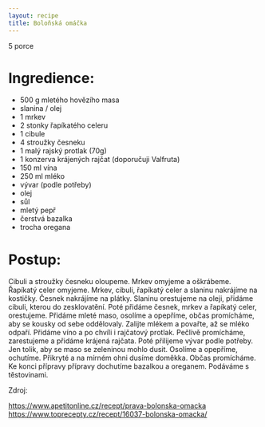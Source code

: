 ```yaml
---
layout: recipe
title: Boloňská omáčka
---
```

5 porce 


# Ingredience: 
- 500 g mletého hovězího masa
- slanina / olej 
- 1 mrkev
- 2 stonky řapíkatého celeru
- 1 cibule
- 4 stroužky česneku
- 1 malý rajský protlak (70g)
- 1 konzerva krájených rajčat (doporučuji Valfruta)
- 150 ml vína
- 250 ml mléko 
- vývar (podle potřeby)
- olej
- sůl
- mletý pepř
- čerstvá bazalka
- trocha oregana


# Postup: 
Cibuli a stroužky česneku oloupeme. Mrkev omyjeme a oškrábeme. Řapíkatý celer omyjeme.
Mrkev, cibuli, řapíkatý celer a slaninu nakrájíme na kostičky. Česnek nakrájíme na plátky.
Slaninu orestujeme na oleji, přidáme cibuli, kterou do zesklovatění. Poté přidáme česnek, mrkev a řapíkatý celer, orestujeme.
Přidáme mleté maso, osolíme a opepříme, občas promícháme, aby se kousky od sebe oddělovaly. Zalijte mlékem a povařte, až se mléko odpaří. 
Přidáme víno a po chvíli i rajčatový protlak. Pečlivě promícháme, zarestujeme a přidáme krájená rajčata.
Poté přilijeme vývar podle potřeby. Jen tolik, aby se maso se zeleninou mohlo dusit.
Osolíme a opepříme, ochutíme. Přikryté a na mírném ohni dusíme doměkka. Občas promícháme.
Ke konci přípravy přípravy dochutíme bazalkou a oreganem. Podáváme s těstovinami.


Zdroj:

https://www.apetitonline.cz/recept/prava-bolonska-omacka
https://www.toprecepty.cz/recept/16037-bolonska-omacka/
